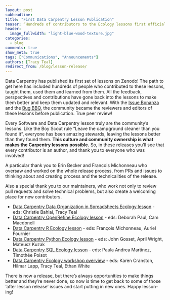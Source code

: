 ```yaml
---
layout: post
subheadline:
title: "First Data Carpentry Lesson Publication"
teaser: “Hundreds of contributors to the Ecology lessons first official release”
header:
  image_fullwidth: "light-blue-wood-texture.jpg"
categories:
  - blog
comments: true
show_meta: true
tags: ["Communications", "Announcements"]
authors: [Tracy Teal]
redirect_from: /blog/lesson-release/
---
```


Data Carpentry has published its first set of lessons on Zenodo! The path to get here has included hundreds of people who contributed to these lessons, taught them, used them and learned from them. All the feedback, perspectives and contributions have gone back into the lessons to make them better and keep them updated and relevant. With the [Issue Bonanza](http://www.datacarpentry.org/blog/ecology-issue-bonanza/) and the [Bug BBQ](http://www.datacarpentry.org/blog/bug-bbq-results/), the community became the reviewers and editors of these lessons before publication. True peer review!

Every Software and Data Carpentry lesson truly are the community’s lessons. Like the Boy Scout rule “Leave the campground cleaner than you found it”, everyone has been amazing stewards, leaving the lessons better than they found them. **This culture and community ownership is what makes the Carpentry lessons possible.** So, in these releases you’ll see that every contributor is an author, and thank you to everyone who was involved!

A particular thank you to Erin Becker and Francois Michonneau who oversaw and worked on the whole release process, from PRs and issues to thinking about and creating process and the technicalities of the release.

Also a special thank you to our maintainers, who work not only to review pull requests and solve technical problems, but also create a welcoming place for new contributors.

- [Data Carpentry Data Organization in Spreadsheets Ecology lesson](https://zenodo.org/record/570047) - eds: Christie Bahlai, Tracy Teal
- [Data Carpentry OpenRefine Ecology lesson](https://zenodo.org/record/570048) - eds: Deborah Paul, Cam Macdonell
- [Data Carpentry R Ecology lesson](https://zenodo.org/record/569875) - eds: François Michonneau, Auriel Fournier
- [Data Carpentry Python Ecology lesson](https://zenodo.org/record/570050) - eds: John Gosset, April Wright, Mateusz Kuzak
- [Data Carpentry SQL Ecology lesson](https://zenodo.org/record/570049) - eds: Paula Andrea Martinez, Timothée Poisot
- [Data Carpentry Ecology workshop overview](https://zenodo.org/record/570167) - eds: Karen Cranston, Hilmar Lapp, Tracy Teal, Ethan White

There is now a release, but there’s always opportunities to make things better and they’re never done, so now is time to get back to some of those ‘after lesson release’ issues and start putting in new ones. Happy lesson-ing!
